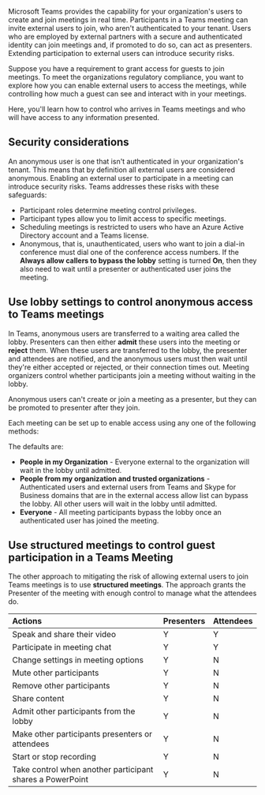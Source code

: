 Microsoft Teams provides the capability for your organization's users to create and join meetings in real time. Participants in a Teams meeting can invite external users to join, who aren't authenticated to your tenant. Users who are employed by external partners with a secure and authenticated identity can join meetings and, if promoted to do so, can act as presenters. Extending participation to external users can introduce security risks.

Suppose you have a requirement to grant access for guests to join meetings. To meet the organizations regulatory compliance, you want to explore how you can enable external users to access the meetings, while controlling how much a guest can see and interact with in your meetings.

Here, you'll learn how to control who arrives in Teams meetings and who will have access to any information presented.

## Security considerations

An anonymous user is one that isn't authenticated in your organization's tenant. This means that by definition all external users are considered anonymous.  Enabling an external user to participate in a meeting can introduce security risks. Teams addresses these risks with these safeguards:

- Participant roles determine meeting control privileges.
- Participant types allow you to limit access to specific meetings.
- Scheduling meetings is restricted to users who have an Azure Active Directory account and a Teams license.
- Anonymous, that is, unauthenticated, users who want to join a dial-in conference must dial one of the conference access numbers. If the **Always allow callers to bypass the lobby** setting is turned **On**, then they also need to wait until a presenter or authenticated user joins the meeting.

## Use lobby settings to control anonymous access to Teams meetings

In Teams, anonymous users are transferred to a waiting area called the lobby. Presenters can then either **admit** these users into the meeting or **reject** them. When these users are transferred to the lobby, the presenter and attendees are notified, and the anonymous users must then wait until they're either accepted or rejected, or their connection times out. Meeting organizers control whether participants join a meeting without waiting in the lobby.

Anonymous users can't create or join a meeting as a presenter, but they can be promoted to presenter after they join.

Each meeting can be set up to enable access using any one of the following methods:

The defaults are:

- **People in my Organization** - Everyone external to the organization will wait in the lobby until admitted.
- **People from my organization and trusted organizations** - Authenticated users and external users from Teams and Skype for Business domains that are in the external access allow list can bypass the lobby. All other users will wait in the lobby until admitted.
- **Everyone** - All meeting participants bypass the lobby once an authenticated user has joined the meeting.

## Use structured meetings to control guest participation in a Teams Meeting

The other approach to mitigating the risk of allowing external users to join Teams meetings is to use **structured meetings**. The approach grants the Presenter of the meeting with enough control to manage what the attendees do.

| Actions                                                   | Presenters | Attendees |
| :-------------------------------------------------------- | :--------- | :-------- |
| Speak and share their video                               | Y          | Y         |
| Participate in meeting chat                               | Y          | Y         |
| Change settings in meeting options                        | Y          | N         |
| Mute other participants                                   | Y          | N         |
| Remove other participants                                 | Y          | N         |
| Share content                                             | Y          | N         |
| Admit other participants from the lobby                   | Y          | N         |
| Make other participants presenters or attendees           | Y          | N         |
| Start or stop recording                                   | Y          | N         |
| Take control when another participant shares a PowerPoint | Y          | N         |
